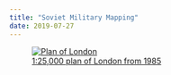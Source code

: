 ```yaml
---
title: "Soviet Military Mapping"
date: 2019-07-27
---
```

<a href="http://blogs.bl.uk/magnificentmaps/2017/02/soviet-military-mapping-of-the-cold-war-era.html">
<figure>
  <img src="/stream/plan-of-london-1985.jpg" alt="Plan of London">
  <figcaption>1:25,000 plan of London from 1985</figcaption>
</figure>
</a>

